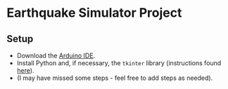 # Earthquake Simulator Project
## Setup
- Download the [Arduino IDE](https://www.arduino.cc/en/software).
- Install Python and, if necessary, the `tkinter` library (instructions found [here](https://www.geeksforgeeks.org/how-to-install-tkinter-in-windows/)).
- (I may have missed some steps - feel free to add steps as needed).
